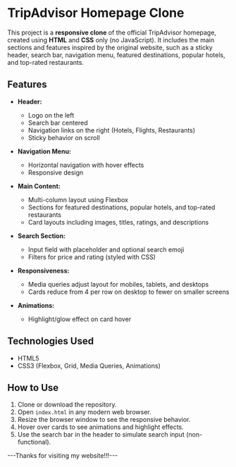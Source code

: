 # TripAdvisor Homepage Clone

This project is a **responsive clone** of the official TripAdvisor homepage, created using **HTML** and **CSS** only (no JavaScript). It includes the main sections and features inspired by the original website, such as a sticky header, search bar, navigation menu, featured destinations, popular hotels, and top-rated restaurants.

## Features

- **Header:**  
  - Logo on the left  
  - Search bar centered  
  - Navigation links on the right (Hotels, Flights, Restaurants)  
  - Sticky behavior on scroll  

- **Navigation Menu:**  
  - Horizontal navigation with hover effects  
  - Responsive design  

- **Main Content:**  
  - Multi-column layout using Flexbox  
  - Sections for featured destinations, popular hotels, and top-rated restaurants  
  - Card layouts including images, titles, ratings, and descriptions  

- **Search Section:**  
  - Input field with placeholder and optional search emoji  
  - Filters for price and rating (styled with CSS)  

- **Responsiveness:**  
  - Media queries adjust layout for mobiles, tablets, and desktops  
  - Cards reduce from 4 per row on desktop to fewer on smaller screens  

- **Animations:**  
   
  - Highlight/glow effect on card hover  

## Technologies Used

- HTML5  
- CSS3 (Flexbox, Grid, Media Queries, Animations)  

## How to Use

1. Clone or download the repository.  
2. Open `index.html` in any modern web browser.  
3. Resize the browser window to see the responsive behavior.  
4. Hover over cards to see animations and highlight effects.  
5. Use the search bar in the header to simulate search input (non-functional).  

---Thanks for visiting my website!!!---

